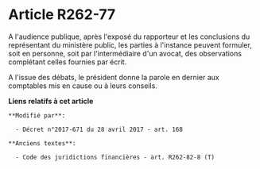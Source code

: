 # Article R262-77

A l'audience publique, après l'exposé du rapporteur et les conclusions du représentant du ministère public, les parties à
l'instance peuvent formuler, soit en personne, soit par l'intermédiaire d'un avocat, des observations complétant celles
fournies par écrit.

A l'issue des débats, le président donne la parole en dernier aux comptables mis en cause ou à leurs conseils.

**Liens relatifs à cet article**

	**Modifié par**:

	  - Décret n°2017-671 du 28 avril 2017 - art. 168

	**Anciens textes**:

	  - Code des juridictions financières - art. R262-82-8 (T)
